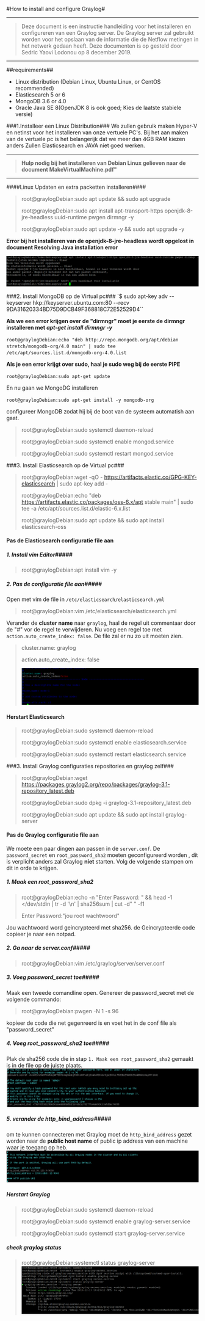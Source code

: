#How to install and configure Graylog#



___
>Deze document is een instructie handleiding voor het installeren en configureren van een Graylog server. De Graylog server zal gebruikt worden voor het opslaan van de informatie die de Netflow metingen in het netwerk gedaan heeft. Deze documenten is op gesteld door Sedric Yaovi Lodonou op 8 december 2019.
___



##requirements##
-	Linux distribution (Debian Linux, Ubuntu Linux, or CentOS recommended)
-	Elasticsearch 5 or 6
-	MongoDB 3.6 or 4.0
-	Oracle Java SE 8(OpenJDK 8 is ook goed; Kies de laatste stabiele versie)


###1.Installeer een Linux Distribution###
We zullen gebruik maken Hyper-V en netinst voor het installeren van onze vertuele PC's. Bij het aan maken van de vertuele pc is het belangerijk dat we meer dan 4GB RAM kiezen anders Zullen Elasticsearch en JAVA niet goed werken.

---

>**Hulp nodig bij het installeren van Debian Linux  gelieven naar de document MakeVirtualMachine.pdf"**

---

####Linux Updaten en  extra packetten installeren####

>root@graylogDebian:sudo apt update && sudo apt upgrade
>
>root@graylogDebian:sudo apt install apt-transport-https openjdk-8-jre-headless uuid-runtime pwgen dirmngr -y
>
>root@graylogDebian:sudo apt update -y && sudo apt upgrade -y

**Error bij het installeren van de openjdk-8-jre-headless wordt opgelost in document Resolving Java installation error**

![](errorJava.png)




###2. Install MongoDB op de Virtual pc###
`$ sudo apt-key adv --keyserver hkp://keyserver.ubuntu.com:80 --recv 9DA31620334BD75D9DCB49F368818C72E52529D4``

**Als we een error krijgen over de "dirmngr" moet je eerste de dirmngr installeren met *apt-get install dirmngr -y***

`root@graylogDebian:echo "deb http://repo.mongodb.org/apt/debian stretch/mongodb-org/4.0 main" | sudo tee /etc/apt/sources.list.d/mongodb-org-4.0.list`

**Als je een error krijgt over sudo, haal je sudo weg bij de eerste PIPE**

`root@graylogDebian:sudo apt-get update`


En nu gaan we MongoDG installeren

`root@graylogDebian:sudo apt-get install -y mongodb-org`

configureer MongoDB zodat hij bij de boot van de systeem automatish aan gaat.

>root@graylogDebian:sudo systemctl daemon-reload
>
>root@graylogDebian:sudo systemctl enable mongod.service
>
>root@graylogDebian:sudo systemctl restart mongod.service


###3. Install Elasticsearch op de Virtual pc###

>root@graylogDebian:wget -qO - https://artifacts.elastic.co/GPG-KEY-elasticsearch | sudo apt-key add -
>
>root@graylogDebian:echo "deb https://artifacts.elastic.co/packages/oss-6.x/apt stable main" | sudo tee -a /etc/apt/sources.list.d/elastic-6.x.list
>
>root@graylogDebian:sudo apt update && sudo apt install elasticsearch-oss

#### Pas de Elasticsearch configuratie file aan ####

##### 1. Install vim Editor#####

>root@graylogDebian:apt install vim -y

##### 2. Pas de configuratie file aan#####

Open met vim de file in  `/etc/elasticsearch/elasticsearch.yml` 

>root@graylogDebian:vim  /etc/elasticsearch/elasticsearch.yml

Verander de **cluster name** naar `graylog`, haal de regel uit commentaar door de "#" vor de regel te verwijderen. Nu voeg een regel toe met `action.auto_create_index: false`. De file zal er nu zo uit moeten zien.

>cluster.name: graylog
>
>action.auto_create_index: false
>
>![](elastishesearchVifile.png)
>


#### Herstart Elasticsearch ####

>root@graylogDebian:sudo systemctl daemon-reload
>
>root@graylogDebian:sudo systemctl enable elasticsearch.service
>
>root@graylogDebian:sudo systemctl restart elasticsearch.service



###3. Install Graylog configuraties repositories en graylog zelf###

>root@graylogDebian:wget https://packages.graylog2.org/repo/packages/graylog-3.1-repository_latest.deb
>
>root@graylogDebian:sudo dpkg -i graylog-3.1-repository_latest.deb
>
>root@graylogDebian:sudo apt update && sudo apt install graylog-server


#### Pas de Graylog configuratie file aan ####

We moete een paar dingen aan passen in de `server.conf`. De `password_secret` en `root_password_sha2` moeten geconfigureerd worden , dit is verplicht anders zal Graylog **niet** starten. Volg de volgende stampen om dit in orde te krijgen.

##### 1. Maak een root\_password\_sha2 #####

>root@graylogDebian:echo -n "Enter Password: " && head -1 </dev/stdin | tr -d '\n' | sha256sum | cut -d" " -f1
>
>Enter Password:"jou root wachtwoord"

Jou wachtwoord word geincrypteerd met sha256. de Geincrypteerde code copieer je naar een notpad.

##### 2. Ga naar de server.conf#####

>root@graylogDebian:vim /etc/graylog/server/server.conf


##### 3. Voeg password\_secret toe#####

Maak een tweede comandline open. Genereer de password_secret met de volgende commando:
>root@graylogDebian:pwgen -N 1 -s 96

kopieer de code die net gegenreerd is en voet het in de conf file als "password_secret"

##### 4. Voeg root\_password\_sha2 toe#####

Plak de sha256 code die in stap `1. Maak een root_password_sha2` gemaakt is in de file op de juiste plaats.
![](rrot&secretpassGarylogFile.png)
##### 5. verander de http\_bind\_address#####

om te kunnen connecteren met Graylog moet de `http_bind_address` gezet worden naar de **public host name** of public ip address van een machine waar je toegang op heb.
![](bindAddress.png)

##### Herstart Graylog #####

>root@graylogDebian:sudo systemctl daemon-reload
>
>root@graylogDebian:sudo systemctl enable graylog-server.service
>
>root@graylogDebian:sudo systemctl start graylog-server.service


##### check graylog status #####

>root@graylogDebian:systemctl status graylog-server
>![](statusgraylog.png)















 











